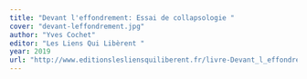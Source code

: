 ```yaml
---
title: "Devant l'effondrement: Essai de collapsologie "
cover: "devant-leffondrement.jpg"
author: "Yves Cochet"
editor: "Les Liens Qui Libèrent "
year: 2019
url: "http://www.editionslesliensquiliberent.fr/livre-Devant_l_effondrement-577-1-1-0-1.html"
---
```

